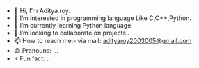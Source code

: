 - 👋 Hi, I’m Aditya roy.
- 👀 I’m interested in programming language Like C,C++,Python.
- 🌱 I’m currently learning Python language.
- 💞️ I’m looking to collaborate on projects..
- 📫 How to reach me:- via mail: adityaroy2003005@gmail.com
- 😄 Pronouns: ...
- ⚡ Fun fact: ...

<!---
Adityaroy000/Adityaroy000 is a ✨ special ✨ repository because its `README.md` (this file) appears on your GitHub profile.
You can click the Preview link to take a look at your changes.
--->
